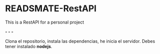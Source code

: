 # READSMATE-RestAPI
This is a RestAPI for a personal project

**- - -**

Clona el repositorio, instala las dependencias, he inicia el servidor.
Debes tener instalado **nodejs**.
